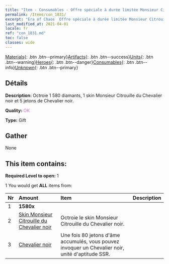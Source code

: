 ```yaml
---
title: "Item - Consumables - Offre spéciale à durée limitée Monsieur Citrouille"
permalink: /Items/con_1831/
excerpt: "Era of Chaos  Offre spéciale à durée limitée Monsieur Citrouille"
last_modified_at: 2021-04-01
locale: fr
ref: "con_1831.md"
toc: false
classes: wide
---
```

 [Materials](/fr/Items/){: .btn .btn--primary}[Artifacts](/fr/Items/Artifacts/){: .btn .btn--success}[Units](/fr/Items/Units/){: .btn .btn--warning}[Heroes](/fr/Items/Heroes/){: .btn .btn--danger}[Consumables](/fr/Items/Consumables/){: .btn .btn--info}[Unknown](/fr/Items/Unknown/){: .btn .btn--primary}

## Détails
 **Description:** Octroie 1 580 diamants, 1 skin Monsieur Citrouille du Chevalier noir et 5 jetons de Chevalier noir.

 **Quality:** <span style="color: #DA70D6">OK</span>

 **Type:** Gift

## Gather

  None

## This item contains:

 **Required Level to open:** 1

 1 You would get **ALL** items  from:

  | Nr | Amount |     Item    | Description |
  |:---|:-------|:------------|:-----------:|
  | 1 |  **1580x** | <i class="fas fa-gem"/> |  | 
  | 2 | [Skin Monsieur Citrouille du Chevalier noir](/fr/Items/con_1982/) | Octroie le skin Monsieur Citrouille du Chevalier noir. | 
  | 3 | [Chevalier noir](/fr/Items/unt_213/) | Une fois 80 jetons d'âme accumulés, vous pouvez invoquer un Chevalier noir, unité d'aptitude SSR. | 
